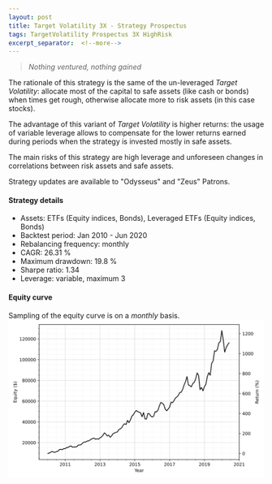 ```yaml
---
layout: post
title: Target Volatility 3X - Strategy Prospectus
tags: TargetVolatility Prospectus 3X HighRisk
excerpt_separator:  <!--more-->
---
```


> _Nothing ventured, nothing gained_

The rationale of this strategy is the same of the un-leveraged _Target Volatility_: allocate most of the capital to safe assets (like cash or bonds) when times get rough, otherwise allocate more to risk assets (in this case stocks).

The advantage of this variant of _Target Volatility_ is higher returns: the usage of variable leverage allows to compensate for the lower returns earned during periods when the strategy is invested mostly in safe assets.

The main risks of this strategy are high leverage and unforeseen changes in correlations between risk assets and safe assets.

Strategy updates are available to "Odysseus" and "Zeus" Patrons.

#### Strategy details
* Assets: ETFs (Equity indices, Bonds), Leveraged ETFs (Equity indices, Bonds)
* Backtest period: Jan 2010 - Jun 2020
* Rebalancing frequency: monthly
* CAGR: 26.31 %
* Maximum drawdown: 19.8 %
* Sharpe ratio: 1.34
* Leverage: variable, maximum 3

#### Equity curve
Sampling of the equity curve is on a _monthly_ basis.
![Target Volatility 3X](/images/target_volatility_returns_3x.svg)
